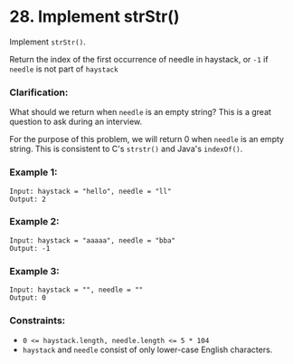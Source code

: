 # 28. Implement strStr()

Implement `strStr()`.

Return the index of the first occurrence of needle in haystack, or `-1` if `needle` is not part of `haystack`

### Clarification:

What should we return when `needle` is an empty string? This is a great question to ask during an interview.

For the purpose of this problem, we will return 0 when `needle` is an empty string. This is consistent to C's `strstr()` and Java's `indexOf()`.

### Example 1:
```
Input: haystack = "hello", needle = "ll"
Output: 2
```

### Example 2:
```
Input: haystack = "aaaaa", needle = "bba"
Output: -1
```

### Example 3:
```
Input: haystack = "", needle = ""
Output: 0
```

### Constraints:

* `0 <= haystack.length, needle.length <= 5 * 104`
* `haystack` and `needle` consist of only lower-case English characters.